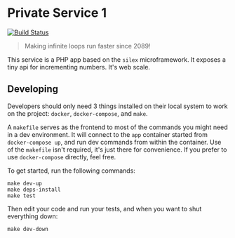 # Private Service 1 #

[![Build Status](https://travis-ci.org/watworks/watworks-private-counter-service.svg?branch=master)](https://travis-ci.org/watworks/watworks-private-counter-service)

> Making infinite loops run faster since 2089!

This service is a PHP app based on the `silex` microframework.  It exposes a tiny api for incrementing numbers.  It's web scale.

## Developing ##

Developers should only need 3 things installed on their local system to work on the project: `docker`, `docker-compose`, and `make`.

A `makefile` serves as the frontend to most of the commands you might need in a dev environment.  It will connect to the `app` container started from `docker-compose up`, and run dev commands from within the container.  Use of the `makefile` isn't required, it's just there for convenience.  If you prefer to use `docker-compose` directly, feel free.

To get started, run the following commands:

    make dev-up
    make deps-install
    make test

Then edit your code and run your tests, and when you want to shut everything down:

    make dev-down